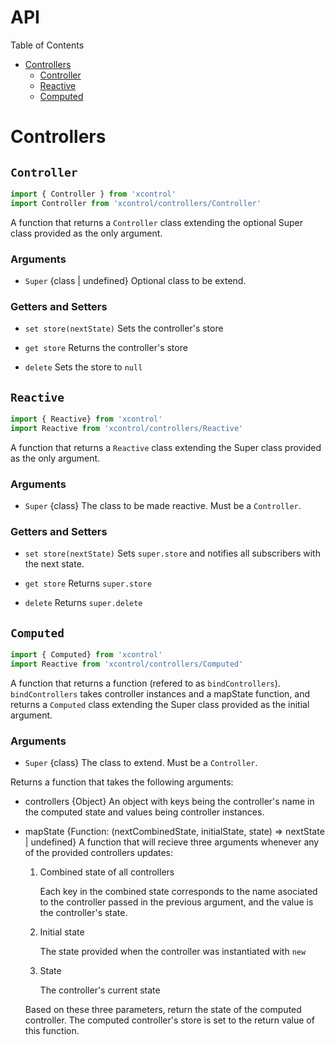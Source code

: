 # API

Table of Contents
- [Controllers](#controllers)
  - [Controller](#controller)
  - [Reactive](#reactive)
  - [Computed](#computed)


# Controllers
## `Controller`
```js
import { Controller } from 'xcontrol'
import Controller from 'xcontrol/controllers/Controller'
```
A function that returns a `Controller` class extending the optional Super class provided as the only argument.

### Arguments
- `Super` {class | undefined}
Optional class to be extend.

### Getters and Setters
- `set store(nextState)`
Sets the controller's store

- `get store`
Returns the controller's store

- `delete`
Sets the store to `null`

## `Reactive`
```js
import { Reactive} from 'xcontrol'
import Reactive from 'xcontrol/controllers/Reactive'
```
A function that returns a `Reactive` class extending the Super class provided as the only argument.

### Arguments
- `Super` {class}
The class to be made reactive. Must be a `Controller`.

### Getters and Setters
- `set store(nextState)`
Sets `super.store` and notifies all subscribers with the next state.

- `get store`
Returns `super.store`

- `delete`
Returns `super.delete`

## `Computed`
```js
import { Computed} from 'xcontrol'
import Reactive from 'xcontrol/controllers/Computed'
```
A function that returns a function (refered to as `bindControllers`).
`bindControllers` takes controller instances and a mapState function, and returns a `Computed` class extending the Super class provided as the initial argument.

### Arguments
- `Super` {class}
The class to extend. Must be a `Controller`.

Returns a function that takes the following arguments:
- controllers {Object}
An object with keys being the controller's name in the computed state and values being controller instances.

- mapState {Function: (nextCombinedState, initialState, state) => nextState | undefined}
A function that will recieve three arguments whenever any of the provided controllers updates:

  1) Combined state of all controllers 

      Each key in the combined state corresponds to the name asociated to the controller passed in the previous argument, and the value is the controller's state.

  2) Initial state

      The state provided when the controller was instantiated with `new`

  3) State

      The controller's current state

    Based on these three parameters, return the state of the computed controller. The computed controller's store is set to the return value of this function.

